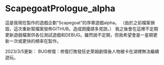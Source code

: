 # ScapegoatPrologue_alpha
 這是我現在製作的遊戲企劃“Scapegoat”的序章遊戲alpha。
（由於之前檔案損毀，這次重新幫檔案發佈GITHUB。造成困擾請多見諒。）
我之後會在這裡不定期更新遊戲檔案供各位測試遊戲和DEBUG。雖然說不定期，但我希望會是一星期更新一次或更快的頻率在製作。


2023/3/5更新：
BUG修復：修復打敗發狂史萊姆劇情後人物被卡在湖裡無法繼續遊玩。
